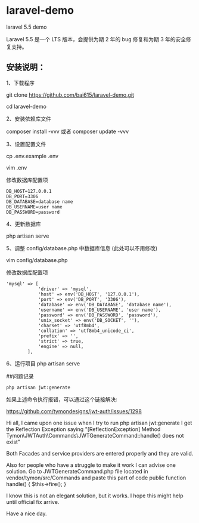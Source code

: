 # laravel-demo

laravel 5.5 demo

Laravel 5.5 是一个 LTS 版本，会提供为期 2 年的 bug 修复和为期 3 年的安全修复支持。


## 安装说明：

1、下载程序

git clone https://github.com/bai615/laravel-demo.git

cd laravel-demo


2、安装依赖库文件

composer install -vvv 或者 composer update -vvv

3、设置配置文件

cp .env.example .env

vim .env

修改数据库配置项
```
DB_HOST=127.0.0.1
DB_PORT=3306
DB_DATABASE=database name
DB_USERNAME=user name
DB_PASSWORD=password
```

4、更新数据库

php artisan serve

5、调整 config/database.php 中数据库信息 (此处可以不用修改)

vim config/database.php

修改数据库配置项
```
'mysql' => [
            'driver' => 'mysql',
            'host' => env('DB_HOST', '127.0.0.1'),
            'port' => env('DB_PORT', '3306'),
            'database' => env('DB_DATABASE', 'database name'),
            'username' => env('DB_USERNAME', 'user name'),
            'password' => env('DB_PASSWORD', 'password'),
            'unix_socket' => env('DB_SOCKET', ''),
            'charset' => 'utf8mb4',
            'collation' => 'utf8mb4_unicode_ci',
            'prefix' => '',
            'strict' => true,
            'engine' => null,
        ],
```

6、运行项目
php artisan serve




##问题记录

```
php artisan jwt:generate
```
如果上述命令执行报错，可以通过这个链接解决:

https://github.com/tymondesigns/jwt-auth/issues/1298

Hi all,
I came upon one issue when I try to run php artisan jwt:generate I get the Reflection Exception saying "[ReflectionException] Method Tymon\JWTAuth\Commands\JWTGenerateCommand::handle() does not exist"

Both Facades and service providers are entered properly and they are valid.

Also for people who have a struggle to make it work I can advise one solution. Go to JWTGenerateCommand.php file located in vendor/tymon/src/Commands and paste this part of code public function handle() { $this->fire(); }

I know this is not an elegant solution, but it works. I hope this might help until official fix arrive.

Have a nice day.
